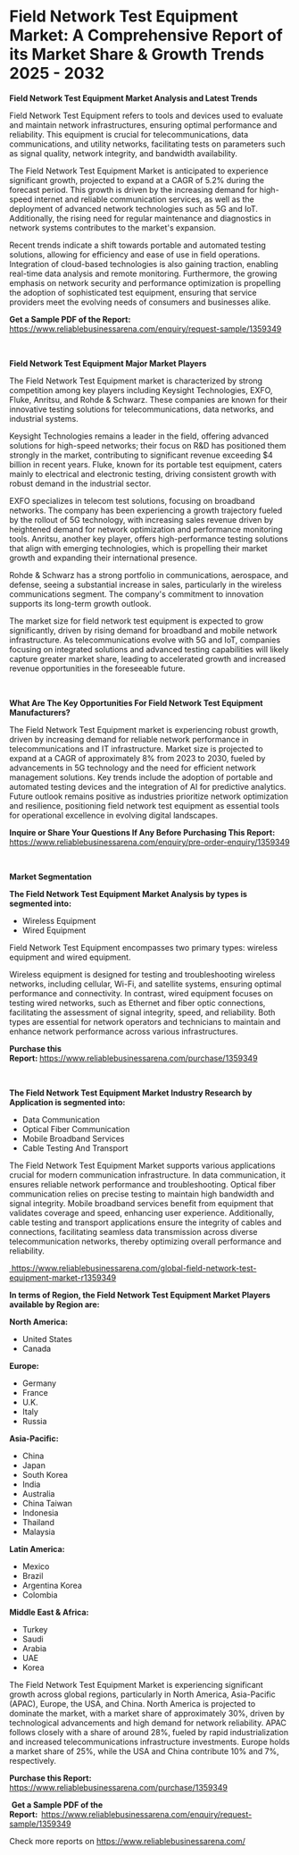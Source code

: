 <p><h1>Field Network Test Equipment Market: A Comprehensive Report of its Market Share & Growth Trends 2025 - 2032</h1></p><p><strong>Field Network Test Equipment Market Analysis and Latest Trends</strong></p>
<p><p>Field Network Test Equipment refers to tools and devices used to evaluate and maintain network infrastructures, ensuring optimal performance and reliability. This equipment is crucial for telecommunications, data communications, and utility networks, facilitating tests on parameters such as signal quality, network integrity, and bandwidth availability.</p><p>The Field Network Test Equipment Market is anticipated to experience significant growth, projected to expand at a CAGR of 5.2% during the forecast period. This growth is driven by the increasing demand for high-speed internet and reliable communication services, as well as the deployment of advanced network technologies such as 5G and IoT. Additionally, the rising need for regular maintenance and diagnostics in network systems contributes to the market's expansion.</p><p>Recent trends indicate a shift towards portable and automated testing solutions, allowing for efficiency and ease of use in field operations. Integration of cloud-based technologies is also gaining traction, enabling real-time data analysis and remote monitoring. Furthermore, the growing emphasis on network security and performance optimization is propelling the adoption of sophisticated test equipment, ensuring that service providers meet the evolving needs of consumers and businesses alike.</p></p>
<p><strong>Get a Sample PDF of the Report:&nbsp;</strong> <a href="https://www.reliablebusinessarena.com/enquiry/request-sample/1359349?utm_campaign=3294&utm_medium=2&utm_source=Github&utm_content=ia&utm_term=22032025&utm_id=field-network-test-equipment">https://www.reliablebusinessarena.com/enquiry/request-sample/1359349</a></p>
<p>&nbsp;</p>
<p><strong>Field Network Test Equipment Major Market Players</strong></p>
<p><p>The Field Network Test Equipment market is characterized by strong competition among key players including Keysight Technologies, EXFO, Fluke, Anritsu, and Rohde & Schwarz. These companies are known for their innovative testing solutions for telecommunications, data networks, and industrial systems.</p><p>Keysight Technologies remains a leader in the field, offering advanced solutions for high-speed networks; their focus on R&D has positioned them strongly in the market, contributing to significant revenue exceeding $4 billion in recent years. Fluke, known for its portable test equipment, caters mainly to electrical and electronic testing, driving consistent growth with robust demand in the industrial sector.</p><p>EXFO specializes in telecom test solutions, focusing on broadband networks. The company has been experiencing a growth trajectory fueled by the rollout of 5G technology, with increasing sales revenue driven by heightened demand for network optimization and performance monitoring tools. Anritsu, another key player, offers high-performance testing solutions that align with emerging technologies, which is propelling their market growth and expanding their international presence.</p><p>Rohde & Schwarz has a strong portfolio in communications, aerospace, and defense, seeing a substantial increase in sales, particularly in the wireless communications segment. The company's commitment to innovation supports its long-term growth outlook.</p><p>The market size for field network test equipment is expected to grow significantly, driven by rising demand for broadband and mobile network infrastructure. As telecommunications evolve with 5G and IoT, companies focusing on integrated solutions and advanced testing capabilities will likely capture greater market share, leading to accelerated growth and increased revenue opportunities in the foreseeable future.</p></p>
<p>&nbsp;</p>
<p><strong>What Are The Key Opportunities For Field Network Test Equipment Manufacturers?</strong></p>
<p><p>The Field Network Test Equipment market is experiencing robust growth, driven by increasing demand for reliable network performance in telecommunications and IT infrastructure. Market size is projected to expand at a CAGR of approximately 8% from 2023 to 2030, fueled by advancements in 5G technology and the need for efficient network management solutions. Key trends include the adoption of portable and automated testing devices and the integration of AI for predictive analytics. Future outlook remains positive as industries prioritize network optimization and resilience, positioning field network test equipment as essential tools for operational excellence in evolving digital landscapes.</p></p>
<p><strong>Inquire or Share Your Questions If Any Before Purchasing This Report:</strong> <a href="https://www.reliablebusinessarena.com/enquiry/pre-order-enquiry/1359349?utm_campaign=3294&utm_medium=2&utm_source=Github&utm_content=ia&utm_term=22032025&utm_id=field-network-test-equipment">https://www.reliablebusinessarena.com/enquiry/pre-order-enquiry/1359349</a></p>
<p>&nbsp;</p>
<p><strong>Market Segmentation</strong></p>
<p><strong>The Field Network Test Equipment Market Analysis by types is segmented into:</strong></p>
<p><ul><li>Wireless Equipment</li><li>Wired Equipment</li></ul></p>
<p><p>Field Network Test Equipment encompasses two primary types: wireless equipment and wired equipment. </p><p>Wireless equipment is designed for testing and troubleshooting wireless networks, including cellular, Wi-Fi, and satellite systems, ensuring optimal performance and connectivity. In contrast, wired equipment focuses on testing wired networks, such as Ethernet and fiber optic connections, facilitating the assessment of signal integrity, speed, and reliability. Both types are essential for network operators and technicians to maintain and enhance network performance across various infrastructures.</p></p>
<p><strong>Purchase this Report:&nbsp;</strong><a href="https://www.reliablebusinessarena.com/purchase/1359349?utm_campaign=3294&utm_medium=2&utm_source=Github&utm_content=ia&utm_term=22032025&utm_id=field-network-test-equipment">https://www.reliablebusinessarena.com/purchase/1359349</a></p>
<p>&nbsp;</p>
<p><strong>The Field Network Test Equipment Market Industry Research by Application is segmented into:</strong></p>
<p><ul><li>Data Communication</li><li>Optical Fiber Communication</li><li>Mobile Broadband Services</li><li>Cable Testing And Transport</li></ul></p>
<p><p>The Field Network Test Equipment Market supports various applications crucial for modern communication infrastructure. In data communication, it ensures reliable network performance and troubleshooting. Optical fiber communication relies on precise testing to maintain high bandwidth and signal integrity. Mobile broadband services benefit from equipment that validates coverage and speed, enhancing user experience. Additionally, cable testing and transport applications ensure the integrity of cables and connections, facilitating seamless data transmission across diverse telecommunication networks, thereby optimizing overall performance and reliability.</p></p>
<p><a href="https://www.reliablebusinessarena.com/global-field-network-test-equipment-market-r1359349?utm_campaign=3294&utm_medium=2&utm_source=Github&utm_content=ia&utm_term=22032025&utm_id=field-network-test-equipment">&nbsp;https://www.reliablebusinessarena.com/global-field-network-test-equipment-market-r1359349</a></p>
<p><strong>In terms of Region, the Field Network Test Equipment Market Players available by Region are:</strong></p>
<p>
    <p> <strong> North America: </strong>
        <ul>
            <li>United States</li>
            <li>Canada</li>
        </ul>
        </p> 
    <p> <strong> Europe: </strong>
        <ul>
            <li>Germany</li>
            <li>France</li>
            <li>U.K.</li>
            <li>Italy</li>
            <li>Russia</li>
        </ul>
        </p> 
    <p> <strong> Asia-Pacific: </strong>
        <ul>
            <li>China</li>
            <li>Japan</li>
            <li>South Korea</li>
            <li>India</li>
            <li>Australia</li>
            <li>China Taiwan</li>
            <li>Indonesia</li>
            <li>Thailand</li>
            <li>Malaysia</li>
        </ul>
        </p> 
    <p> <strong> Latin America: </strong>
        <ul>
            <li>Mexico</li>
            <li>Brazil</li>
            <li>Argentina Korea</li>
            <li>Colombia</li>
        </ul>
        </p> 
    <p> <strong> Middle East & Africa: </strong>
        <ul>
            <li>Turkey</li>
            <li>Saudi</li>
            <li>Arabia</li>
            <li>UAE</li>
            <li>Korea</li>
        </ul>
    </p>
    </p>
<p><p>The Field Network Test Equipment Market is experiencing significant growth across global regions, particularly in North America, Asia-Pacific (APAC), Europe, the USA, and China. North America is projected to dominate the market, with a market share of approximately 30%, driven by technological advancements and high demand for network reliability. APAC follows closely with a share of around 28%, fueled by rapid industrialization and increased telecommunications infrastructure investments. Europe holds a market share of 25%, while the USA and China contribute 10% and 7%, respectively.</p></p>
<p><strong>Purchase this Report: </strong><a href="https://www.reliablebusinessarena.com/purchase/1359349?utm_campaign=3294&utm_medium=2&utm_source=Github&utm_content=ia&utm_term=22032025&utm_id=field-network-test-equipment">https://www.reliablebusinessarena.com/purchase/1359349</a></p>
<p>&nbsp;<strong>Get a Sample PDF of the Report:&nbsp;&nbsp;</strong><a href="https://www.reliablebusinessarena.com/enquiry/request-sample/1359349?utm_campaign=3294&utm_medium=2&utm_source=Github&utm_content=ia&utm_term=22032025&utm_id=field-network-test-equipment">https://www.reliablebusinessarena.com/enquiry/request-sample/1359349</a></p>
<p><strong></strong></p>
<p>Check more reports on <a href="https://www.reliablebusinessarena.com/?utm_campaign=3294&utm_medium=2&utm_source=Github&utm_content=ia&utm_term=22032025&utm_id=field-network-test-equipment">https://www.reliablebusinessarena.com/</a></p>